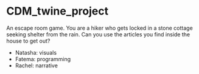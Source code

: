 # CDM_twine_project

An escape room game. You are a hiker who gets locked in a stone cottage seeking shelter from the rain. Can you use the articles you find inside the house to get out? 

* Natasha: visuals 
* Fatema: programming
* Rachel: narrative
